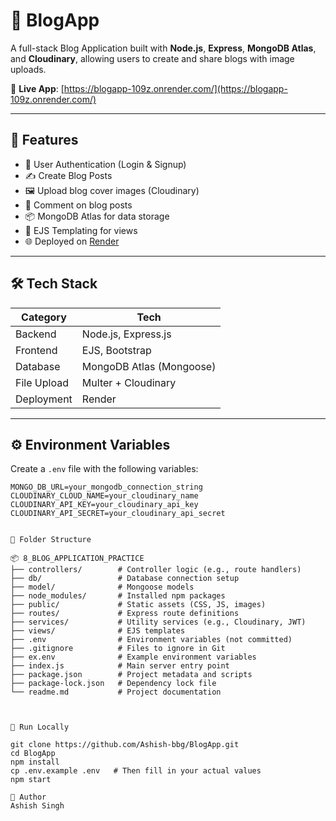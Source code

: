 # 📝 BlogApp

A full-stack Blog Application built with **Node.js**, **Express**, **MongoDB Atlas**, and **Cloudinary**, allowing users to create and share blogs with image uploads.

🚀 **Live App**: [https://blogapp-109z.onrender.com/](https://blogapp-109z.onrender.com/)

---

## 🌟 Features

- 🔐 User Authentication (Login & Signup)
- ✍️ Create Blog Posts
- 🖼️ Upload blog cover images (Cloudinary)
- 💬 Comment on blog posts
- 📦 MongoDB Atlas for data storage
- 🧠 EJS Templating for views
- 🌐 Deployed on [Render](https://render.com)

---

## 🛠️ Tech Stack

| Category     | Tech                         |
|--------------|------------------------------|
| Backend      | Node.js, Express.js          |
| Frontend     | EJS, Bootstrap               |
| Database     | MongoDB Atlas (Mongoose)     |
| File Upload  | Multer + Cloudinary          |
| Deployment   | Render                       |

---

## ⚙️ Environment Variables

Create a `.env` file with the following variables:

```env
MONGO_DB_URL=your_mongodb_connection_string
CLOUDINARY_CLOUD_NAME=your_cloudinary_name
CLOUDINARY_API_KEY=your_cloudinary_api_key
CLOUDINARY_API_SECRET=your_cloudinary_api_secret


📂 Folder Structure

📦 8_BLOG_APPLICATION_PRACTICE
├── controllers/        # Controller logic (e.g., route handlers)
├── db/                 # Database connection setup
├── model/              # Mongoose models
├── node_modules/       # Installed npm packages
├── public/             # Static assets (CSS, JS, images)
├── routes/             # Express route definitions
├── services/           # Utility services (e.g., Cloudinary, JWT)
├── views/              # EJS templates
├── .env                # Environment variables (not committed)
├── .gitignore          # Files to ignore in Git
├── ex.env              # Example environment variables
├── index.js            # Main server entry point
├── package.json        # Project metadata and scripts
├── package-lock.json   # Dependency lock file
└── readme.md           # Project documentation



🧪 Run Locally

git clone https://github.com/Ashish-bbg/BlogApp.git
cd BlogApp
npm install
cp .env.example .env   # Then fill in your actual values
npm start

🙌 Author
Ashish Singh
